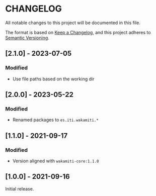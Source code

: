# CHANGELOG

All notable changes to this project will be documented in this file.

The format is based on [Keep a Changelog][1],
and this project adheres to [Semantic Versioning][2].

## [2.1.0] - 2023-07-05

### Modified

- Use file paths based on the working dir


## [2.0.0] - 2023-05-22

### Modified

- Renamed packages to ```es.iti.wakamiti.*```


## [1.1.0] - 2021-09-17

### Modified

- Version aligned with `wakamiti-core:1.1.0`

## [1.0.0] - 2021-09-16

Initial release.


[1]: <https://keepachangelog.com/en/1.0.0/>
[2]: <https://semver.org>